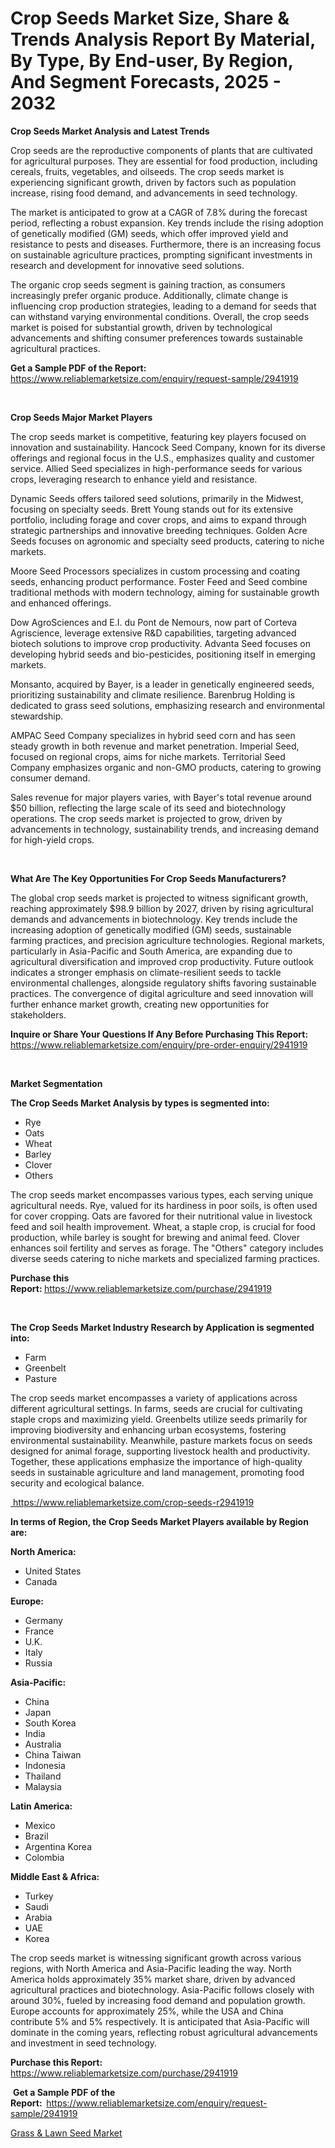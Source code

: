 <p><h1>Crop Seeds Market Size, Share & Trends Analysis Report By Material, By Type, By End-user, By Region, And Segment Forecasts, 2025 - 2032</h1></p><p><strong>Crop Seeds Market Analysis and Latest Trends</strong></p>
<p><p>Crop seeds are the reproductive components of plants that are cultivated for agricultural purposes. They are essential for food production, including cereals, fruits, vegetables, and oilseeds. The crop seeds market is experiencing significant growth, driven by factors such as population increase, rising food demand, and advancements in seed technology. </p><p>The market is anticipated to grow at a CAGR of 7.8% during the forecast period, reflecting a robust expansion. Key trends include the rising adoption of genetically modified (GM) seeds, which offer improved yield and resistance to pests and diseases. Furthermore, there is an increasing focus on sustainable agriculture practices, prompting significant investments in research and development for innovative seed solutions. </p><p>The organic crop seeds segment is gaining traction, as consumers increasingly prefer organic produce. Additionally, climate change is influencing crop production strategies, leading to a demand for seeds that can withstand varying environmental conditions. Overall, the crop seeds market is poised for substantial growth, driven by technological advancements and shifting consumer preferences towards sustainable agricultural practices.</p></p>
<p><strong>Get a Sample PDF of the Report:&nbsp;</strong> <a href="https://www.reliablemarketsize.com/enquiry/request-sample/2941919?utm_campaign=2520&utm_medium=2&utm_source=Github&utm_content=ia&utm_term=15032025&utm_id=crop-seeds">https://www.reliablemarketsize.com/enquiry/request-sample/2941919</a></p>
<p>&nbsp;</p>
<p><strong>Crop Seeds Major Market Players</strong></p>
<p><p>The crop seeds market is competitive, featuring key players focused on innovation and sustainability. Hancock Seed Company, known for its diverse offerings and regional focus in the U.S., emphasizes quality and customer service. Allied Seed specializes in high-performance seeds for various crops, leveraging research to enhance yield and resistance.</p><p>Dynamic Seeds offers tailored seed solutions, primarily in the Midwest, focusing on specialty seeds. Brett Young stands out for its extensive portfolio, including forage and cover crops, and aims to expand through strategic partnerships and innovative breeding techniques. Golden Acre Seeds focuses on agronomic and specialty seed products, catering to niche markets.</p><p>Moore Seed Processors specializes in custom processing and coating seeds, enhancing product performance. Foster Feed and Seed combine traditional methods with modern technology, aiming for sustainable growth and enhanced offerings.</p><p>Dow AgroSciences and E.I. du Pont de Nemours, now part of Corteva Agriscience, leverage extensive R&D capabilities, targeting advanced biotech solutions to improve crop productivity. Advanta Seed focuses on developing hybrid seeds and bio-pesticides, positioning itself in emerging markets.</p><p>Monsanto, acquired by Bayer, is a leader in genetically engineered seeds, prioritizing sustainability and climate resilience. Barenbrug Holding is dedicated to grass seed solutions, emphasizing research and environmental stewardship.</p><p>AMPAC Seed Company specializes in hybrid seed corn and has seen steady growth in both revenue and market penetration. Imperial Seed, focused on regional crops, aims for niche markets. Territorial Seed Company emphasizes organic and non-GMO products, catering to growing consumer demand.</p><p>Sales revenue for major players varies, with Bayer's total revenue around $50 billion, reflecting the large scale of its seed and biotechnology operations. The crop seeds market is projected to grow, driven by advancements in technology, sustainability trends, and increasing demand for high-yield crops.</p></p>
<p>&nbsp;</p>
<p><strong>What Are The Key Opportunities For Crop Seeds Manufacturers?</strong></p>
<p><p>The global crop seeds market is projected to witness significant growth, reaching approximately $98.9 billion by 2027, driven by rising agricultural demands and advancements in biotechnology. Key trends include the increasing adoption of genetically modified (GM) seeds, sustainable farming practices, and precision agriculture technologies. Regional markets, particularly in Asia-Pacific and South America, are expanding due to agricultural diversification and improved crop productivity. Future outlook indicates a stronger emphasis on climate-resilient seeds to tackle environmental challenges, alongside regulatory shifts favoring sustainable practices. The convergence of digital agriculture and seed innovation will further enhance market growth, creating new opportunities for stakeholders.</p></p>
<p><strong>Inquire or Share Your Questions If Any Before Purchasing This Report:</strong> <a href="https://www.reliablemarketsize.com/enquiry/pre-order-enquiry/2941919?utm_campaign=2520&utm_medium=2&utm_source=Github&utm_content=ia&utm_term=15032025&utm_id=crop-seeds">https://www.reliablemarketsize.com/enquiry/pre-order-enquiry/2941919</a></p>
<p>&nbsp;</p>
<p><strong>Market Segmentation</strong></p>
<p><strong>The Crop Seeds Market Analysis by types is segmented into:</strong></p>
<p><ul><li>Rye</li><li>Oats</li><li>Wheat</li><li>Barley</li><li>Clover</li><li>Others</li></ul></p>
<p><p>The crop seeds market encompasses various types, each serving unique agricultural needs. Rye, valued for its hardiness in poor soils, is often used for cover cropping. Oats are favored for their nutritional value in livestock feed and soil health improvement. Wheat, a staple crop, is crucial for food production, while barley is sought for brewing and animal feed. Clover enhances soil fertility and serves as forage. The "Others" category includes diverse seeds catering to niche markets and specialized farming practices.</p></p>
<p><strong>Purchase this Report:&nbsp;</strong><a href="https://www.reliablemarketsize.com/purchase/2941919?utm_campaign=2520&utm_medium=2&utm_source=Github&utm_content=ia&utm_term=15032025&utm_id=crop-seeds">https://www.reliablemarketsize.com/purchase/2941919</a></p>
<p>&nbsp;</p>
<p><strong>The Crop Seeds Market Industry Research by Application is segmented into:</strong></p>
<p><ul><li>Farm</li><li>Greenbelt</li><li>Pasture</li></ul></p>
<p><p>The crop seeds market encompasses a variety of applications across different agricultural settings. In farms, seeds are crucial for cultivating staple crops and maximizing yield. Greenbelts utilize seeds primarily for improving biodiversity and enhancing urban ecosystems, fostering environmental sustainability. Meanwhile, pasture markets focus on seeds designed for animal forage, supporting livestock health and productivity. Together, these applications emphasize the importance of high-quality seeds in sustainable agriculture and land management, promoting food security and ecological balance.</p></p>
<p><a href="https://www.reliablemarketsize.com/crop-seeds-r2941919?utm_campaign=2520&utm_medium=2&utm_source=Github&utm_content=ia&utm_term=15032025&utm_id=crop-seeds">&nbsp;https://www.reliablemarketsize.com/crop-seeds-r2941919</a></p>
<p><strong>In terms of Region, the Crop Seeds Market Players available by Region are:</strong></p>
<p>
    <p> <strong> North America: </strong>
        <ul>
            <li>United States</li>
            <li>Canada</li>
        </ul>
        </p> 
    <p> <strong> Europe: </strong>
        <ul>
            <li>Germany</li>
            <li>France</li>
            <li>U.K.</li>
            <li>Italy</li>
            <li>Russia</li>
        </ul>
        </p> 
    <p> <strong> Asia-Pacific: </strong>
        <ul>
            <li>China</li>
            <li>Japan</li>
            <li>South Korea</li>
            <li>India</li>
            <li>Australia</li>
            <li>China Taiwan</li>
            <li>Indonesia</li>
            <li>Thailand</li>
            <li>Malaysia</li>
        </ul>
        </p> 
    <p> <strong> Latin America: </strong>
        <ul>
            <li>Mexico</li>
            <li>Brazil</li>
            <li>Argentina Korea</li>
            <li>Colombia</li>
        </ul>
        </p> 
    <p> <strong> Middle East & Africa: </strong>
        <ul>
            <li>Turkey</li>
            <li>Saudi</li>
            <li>Arabia</li>
            <li>UAE</li>
            <li>Korea</li>
        </ul>
    </p>
    </p>
<p><p>The crop seeds market is witnessing significant growth across various regions, with North America and Asia-Pacific leading the way. North America holds approximately 35% market share, driven by advanced agricultural practices and biotechnology. Asia-Pacific follows closely with around 30%, fueled by increasing food demand and population growth. Europe accounts for approximately 25%, while the USA and China contribute 5% and 5% respectively. It is anticipated that Asia-Pacific will dominate in the coming years, reflecting robust agricultural advancements and investment in seed technology.</p></p>
<p><strong>Purchase this Report: </strong><a href="https://www.reliablemarketsize.com/purchase/2941919?utm_campaign=2520&utm_medium=2&utm_source=Github&utm_content=ia&utm_term=15032025&utm_id=crop-seeds">https://www.reliablemarketsize.com/purchase/2941919</a></p>
<p>&nbsp;<strong>Get a Sample PDF of the Report:&nbsp;&nbsp;</strong><a href="https://www.reliablemarketsize.com/enquiry/request-sample/2941919?utm_campaign=2520&utm_medium=2&utm_source=Github&utm_content=ia&utm_term=15032025&utm_id=crop-seeds">https://www.reliablemarketsize.com/enquiry/request-sample/2941919</a></p>
<p><strong></strong></p>
<p><p><a href="https://github.com/boitafbg/Market-Research-Report-List-1/blob/main/grass-lawn-seed-market.md?utm_campaign=2520&utm_medium=2&utm_source=Github&utm_content=ia&utm_term=15032025&utm_id=crop-seeds">Grass & Lawn Seed Market</a></p></p>